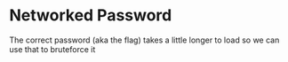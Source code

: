 # Networked Password
The correct password (aka the flag) takes a little longer to load so we can use that to bruteforce it
